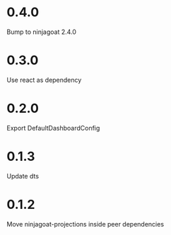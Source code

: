 # 0.4.0

Bump to ninjagoat 2.4.0

# 0.3.0

Use react as dependency

# 0.2.0

Export DefaultDashboardConfig

# 0.1.3

Update dts

# 0.1.2

Move ninjagoat-projections inside peer dependencies